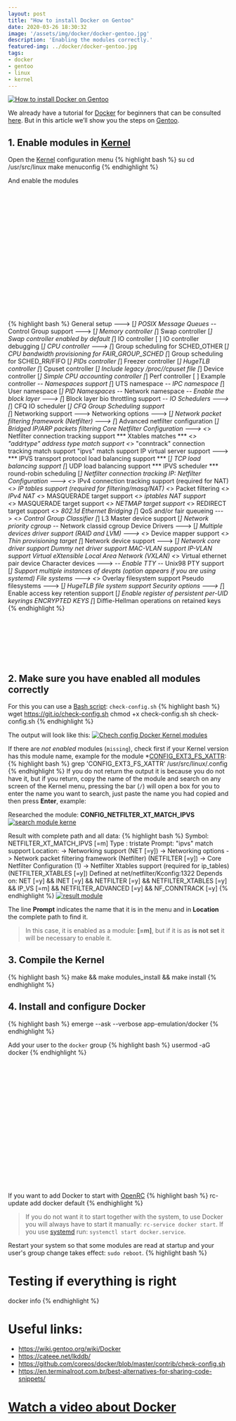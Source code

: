 ```yaml
---
layout: post
title: "How to install Docker on Gentoo"
date: 2020-03-26 18:30:32
image: '/assets/img/docker/docker-gentoo.jpg'
description: 'Enabling the modules correctly.'
featured-img: ../docker/docker-gentoo.jpg
tags:
- docker
- gentoo
- linux
- kernel
---
```


[![How to install Docker on Gentoo](/assets/img/docker/docker-gentoo.jpg)](/assets/img/docker/docker-gentoo.jpg)

We already have a tutorial for [Docker](https://docker.com/) for beginners that can be consulted [here](https://en.terminalroot.com.br/definitive-docker-tutorial-for-beginners-ubuntu/). But in this article we’ll show you the steps on [Gentoo](https://gentoo.org/).

## 1. Enable modules in [Kernel](https://www.kernel.org/)
Open the [Kernel](https://github.com/torvalds/linux) configuration menu 
{% highlight bash %}
su
cd /usr/src/linux
make menuconfig
{% endhighlight %}

And enable the modules

<!-- QUADRADO -->
<script async src="//pagead2.googlesyndication.com/pagead/js/adsbygoogle.js"></script>
<ins class="adsbygoogle"
style="display:inline-block;width:336px;height:280px"
data-ad-client="ca-pub-2838251107855362"
data-ad-slot="5351066970"></ins>
<script>
(adsbygoogle = window.adsbygoogle || []).push({});
</script>

{% highlight bash %}
General setup  --->
    [*] POSIX Message Queues
    -*- Control Group support  --->
        [*]   Memory controller 
        [*]     Swap controller
        [*]       Swap controller enabled by default
        [*]   IO controller
        [ ]     IO controller debugging
        [*]   CPU controller  --->
              [*]   Group scheduling for SCHED_OTHER
              [*]     CPU bandwidth provisioning for FAIR_GROUP_SCHED
              [*]   Group scheduling for SCHED_RR/FIFO
        [*]   PIDs controller
        [*]   Freezer controller
        [*]   HugeTLB controller
        [*]   Cpuset controller
        [*]     Include legacy /proc/<pid>/cpuset file
        [*]   Device controller
        [*]   Simple CPU accounting controller
        [*]   Perf controller
        [ ]   Example controller 
    -*- Namespaces support
        [*]   UTS namespace
        -*-   IPC namespace
        [*]   User namespace
        [*]   PID Namespaces
        -*-   Network namespace
-*- Enable the block layer  --->
    [*]   Block layer bio throttling support
    -*- IO Schedulers  --->
        [*]   CFQ IO scheduler
            [*]   CFQ Group Scheduling support   
[*] Networking support  --->
      Networking options  --->
        [*] Network packet filtering framework (Netfilter)  --->
            [*] Advanced netfilter configuration
            [*]  Bridged IP/ARP packets filtering
                Core Netfilter Configuration  --->
                  <*> Netfilter connection tracking support 
                  *** Xtables matches ***
                  <*>   "addrtype" address type match support
                  <*>   "conntrack" connection tracking match support
                  <M>   "ipvs" match support
            <M> IP virtual server support  --->
                  *** IPVS transport protocol load balancing support ***
                  [*]   TCP load balancing support
                  [*]   UDP load balancing support
                  *** IPVS scheduler ***
                  <M>   round-robin scheduling
                  [*]   Netfilter connection tracking
                IP: Netfilter Configuration  --->
                  <*> IPv4 connection tracking support (required for NAT)
                  <*> IP tables support (required for filtering/masq/NAT)
                  <*>   Packet filtering
                  <*>   IPv4 NAT
                  <*>     MASQUERADE target support
                  <*>   iptables NAT support  
                  <*>     MASQUERADE target support
                  <*>     NETMAP target support
                  <*>     REDIRECT target support
        <*> 802.1d Ethernet Bridging
        [*] QoS and/or fair queueing  ---> 
            <*>   Control Group Classifier
        [*] L3 Master device support
        [*] Network priority cgroup
        -*- Network classid cgroup
Device Drivers  --->
    [*] Multiple devices driver support (RAID and LVM)  --->
        <*>   Device mapper support
        <*>     Thin provisioning target
    [*] Network device support  --->
        [*]   Network core driver support
        <M>     Dummy net driver support
        <M>     MAC-VLAN support
        <M>     IP-VLAN support
        <M>     Virtual eXtensible Local Area Network (VXLAN)
        <*>     Virtual ethernet pair device
    Character devices  --->
        -*- Enable TTY
        -*-   Unix98 PTY support
        [*]     Support multiple instances of devpts (option appears if you are using systemd)
File systems  --->
    <*> Overlay filesystem support 
    Pseudo filesystems  --->
        [*] HugeTLB file system support
Security options  --->
    [*] Enable access key retention support
    [*]   Enable register of persistent per-UID keyrings
    <M>   ENCRYPTED KEYS
    [*]   Diffie-Hellman operations on retained keys
{% endhighlight %}

<!-- LISTA MIN -->
<script async src="//pagead2.googlesyndication.com/pagead/js/adsbygoogle.js"></script>
<ins class="adsbygoogle"
style="display:inline-block;width:730px;height:95px"
data-ad-client="ca-pub-2838251107855362"
data-ad-slot="5351066970"></ins>
<script>
(adsbygoogle = window.adsbygoogle || []).push({});
</script>

## 2. Make sure you have enabled all modules correctly
For this you can use a [Bash script](https://en.terminalroot.com.br/bash): `check-config.sh`
{% highlight bash %}
wget https://git.io/check-config.sh
chmod +x check-config.sh
sh check-config.sh
{% endhighlight %}

The output will look like this:
[![Chech config Docker Kernel modules](/assets/img/docker/check-config-output.jpg)](/assets/img/docker/check-config-output.jpg)

If there are *not enabled* modules (`missing`), check first if your Kernel version has this module name, example for the module *[CONFIG_EXT3_FS_XATTR](https://cateee.net/lkddb/web-lkddb/EXT3_FS_XATTR.html):
{% highlight bash %}
grep 'CONFIG_EXT3_FS_XATTR' /usr/src/linux/.config
{% endhighlight %}
If you do not return the output it is because you do not have it, but if you return, copy the name of the module and search on any screen of the Kernel menu, pressing the bar (`/`) will open a box for you to enter the name you want to search, just paste the name you had copied and then press **Enter**, example:

<!-- RETANGULO LARGO 2 -->
<script async src="//pagead2.googlesyndication.com/pagead/js/adsbygoogle.js"></script>
<ins class="adsbygoogle"
style="display:block; text-align:center;"
data-ad-layout="in-article"
data-ad-format="fluid"
data-ad-client="ca-pub-2838251107855362"
data-ad-slot="8549252987"></ins>
<script>
(adsbygoogle = window.adsbygoogle || []).push({});
</script>


Researched the module: **CONFIG_NETFILTER_XT_MATCH_IPVS**
[![search module kerne](/assets/img/docker/search-module-kernel.jpg)](/assets/img/docker/search-module-kernel.jpg)

Result with complete path and all data:
{% highlight bash %}
Symbol: NETFILTER_XT_MATCH_IPVS [=m]
Type  : tristate
Prompt: "ipvs" match support
  Location: 
    -> Networking support (NET [=y])
       -> Networking options
        -> Network packet filtering framework (Netfilter) (NETFILTER [=y])
          -> Core Netfilter Configuration
(1)         -> Netfilter Xtables support (required for ip_tables) (NETFILTER_XTABLES [=y])
  Defined at net/netfilter/Kconfig:1322
  Depends on: NET [=y] && INET [=y] && NETFILTER [=y] && NETFILTER_XTABLES [=y] && IP_VS [=m] && NETFILTER_ADVANCED [=y] && NF_CONNTRACK [=y]
{% endhighlight %}
[![result module](/assets/img/docker/result-module.jpg)](/assets/img/docker/result-module.jpg)

The line **Prompt** indicates the name that it is in the menu and in **Location** the complete path to find it.
> In this case, it is enabled as a module: **[=m]**, but if it is as **is not set** it will be necessary to enable it.

<!-- RETANGULO LARGO -->
<script async src="https://pagead2.googlesyndication.com/pagead/js/adsbygoogle.js"></script>
<!-- Informat -->
<ins class="adsbygoogle"
style="display:block"
data-ad-client="ca-pub-2838251107855362"
data-ad-slot="2327980059"
data-ad-format="auto"
data-full-width-responsive="true"></ins>
<script>
(adsbygoogle = window.adsbygoogle || []).push({});
</script>

## 3. Compile the Kernel
{% highlight bash %}
make && make modules_install && make install
{% endhighlight %}

## 4. Install and configure Docker
{% highlight bash %}
emerge --ask --verbose app-emulation/docker
{% endhighlight %}

Add your user to the `docker` group
{% highlight bash %}
usermod -aG docker <username>
{% endhighlight %}

<!-- QUADRADO -->
<script async src="//pagead2.googlesyndication.com/pagead/js/adsbygoogle.js"></script>
<ins class="adsbygoogle"
style="display:inline-block;width:336px;height:280px"
data-ad-client="ca-pub-2838251107855362"
data-ad-slot="5351066970"></ins>
<script>
(adsbygoogle = window.adsbygoogle || []).push({});
</script>

If you want to add Docker to start with [OpenRC](https://wiki.gentoo.org/wiki/OpenRC)
{% highlight bash %}
rc-update add docker default
{% endhighlight %}
> If you do not want it to start together with the system, to use Docker you will always have to start it manually: `rc-service docker start`. If you use [systemd](https://freedesktop.org/wiki/Software/systemd/) run: `systemctl start docker.service`.

Restart your system so that some modules are read at startup and your user's group change takes effect: `sudo reboot`.
{% highlight bash %}
# Testing if everything is right
docker info
{% endhighlight %}

# Useful links:
+ <https://wiki.gentoo.org/wiki/Docker>
+ <https://cateee.net/lkddb/>
+ <https://github.com/coreos/docker/blob/master/contrib/check-config.sh>
+ <https://en.terminalroot.com.br/best-alternatives-for-sharing-code-snippets/>

# [Watch a video about Docker](https://youtu.be/bsGkIKP1OZ4)

